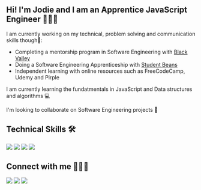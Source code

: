 <h2>Hi! I'm Jodie and I am an Apprentice JavaScript Engineer 👩🏾‍💻</h2>

<p>I am currently working on my technical, problem solving and communication skills though📝:</p>
<ul>
<li>Completing a mentorship program in Software Engineering with <a href ="https://www.blackvalley.co.uk/">Black Valley</a></li>
<li>Doing a Software Engineering Apprenticeship with <a href="https://www.studentbeans.com/uk">Student Beans</a></li>
<li>Independent learning with online resources such as FreeCodeCamp, Udemy and Pirple</li>
</ul>

<p>I am currently learning the fundatmentals in JavaScript and Data structures and algorithms 💻</p> 
<p>I'm looking to collaborate on Software Engineering projects 🤝</p>

<h2>Technical Skills 🛠</h2>

<img src="https://img.shields.io/badge/html5-%23E34F26.svg?style=for-the-badge&logo=html5&logoColor=white">
<img src="https://img.shields.io/badge/css3-%231572B6.svg?style=for-the-badge&logo=css3&logoColor=white">
<img src="https://img.shields.io/badge/javascript-%23323330.svg?style=for-the-badge&logo=javascript&logoColor=%23F7DF1E">
<img src="https://img.shields.io/badge/git-%23F05033.svg?style=for-the-badge&logo=git&logoColor=white">
 
<h2>Connect with me 🙋🏾‍♀️</h2> 

<a href="https://www.linkedin.com/in/jodie-koffi-88618914a/"><img src= "https://img.shields.io/badge/LinkedIn-0077B5?style=for-the-badge&logo=linkedin&logoColor=white"></a>
<a href="https://twitter.com/justjodiek"><img src="https://img.shields.io/badge/Twitter-1DA1F2?style=for-the-badge&logo=twitter&logoColor=white"></a>
<a href="https://jodiek.medium.com/"><img src="https://img.shields.io/badge/Medium-12100E?style=for-the-badge&logo=medium&logoColor=white"></a>
